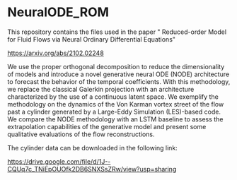 # NeuralODE_ROM
This repository contains the files used  in the paper " Reduced-order Model for Fluid Flows via Neural Ordinary Differential Equations"

https://arxiv.org/abs/2102.02248

We use the proper orthogonal decomposition to reduce the dimensionality of models and introduce a novel generative neural ODE (NODE) architecture to forecast the behavior of the temporal coefficients. With this methodology, we replace the classical Galerkin projection with an architecture characterized by the use of a continuous latent space. We exemplify the methodology on the dynamics of the Von Karman vortex street of the flow past a cylinder generated by a Large-Eddy Simulation (LES)-based code. We compare the NODE methodology with an LSTM baseline to assess the extrapolation capabilities of the generative model and present some qualitative evaluations of the flow reconstructions.

The cylinder data can be downloaded in the following link:

https://drive.google.com/file/d/1J--CQUq7c_TNiEpOUOfk2DB6SNXSsZRw/view?usp=sharing


